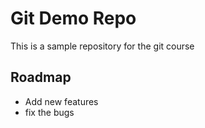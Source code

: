 # Git Demo Repo
This is a sample repository  for the git course

## Roadmap
* Add new features
* fix the bugs
